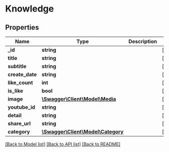# Knowledge

## Properties
Name | Type | Description | Notes
------------ | ------------- | ------------- | -------------
**_id** | **string** |  | [optional] 
**title** | **string** |  | [optional] 
**subtitle** | **string** |  | [optional] 
**create_date** | **string** |  | [optional] 
**like_count** | **int** |  | [optional] 
**is_like** | **bool** |  | [optional] 
**image** | [**\Swagger\Client\Model\Media**](Media.md) |  | [optional] 
**youtube_id** | **string** |  | [optional] 
**detail** | **string** |  | [optional] 
**share_url** | **string** |  | [optional] 
**category** | [**\Swagger\Client\Model\Category**](Category.md) |  | [optional] 

[[Back to Model list]](../README.md#documentation-for-models) [[Back to API list]](../README.md#documentation-for-api-endpoints) [[Back to README]](../README.md)


